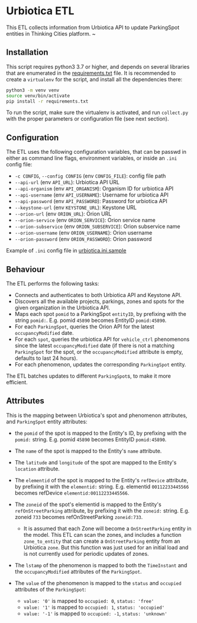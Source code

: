 # Urbiotica ETL

This ETL collects information from Urbiotica API to update ParkingSpot entities in Thinking Cities platform.
~
## Installation

This script requires python3 3.7 or higher, and depends on several libraries that are enumerated in the [requirements.txt](requirements.txt) file. It is recommended to create a `virtualenv` for the script, and install all the dependencies there:

```bash
python3 -m venv venv
source venv/bin/activate
pip install -r requirements.txt
```

To run the script, make sure the virtualenv is activated, and run `collect.py` with the proper parameters or configuration file (see next section).

## Configuration

The ETL uses the following configuration variables, that can be passwd in either as command line flags, environment variables, or inside an `.ini` config file:

 - `-c CONFIG`, `--config CONFIG` (env `CONFIG_FILE`): config file path
- `--api-url` (env `API_URL`): Urbiotica API URL
- `--api-organism` (env `API_ORGANISM`): Organism ID for urbiotica API
- `--api-username` (env `API_USERNAME`): Username for urbiotica API
- `--api-password` (env `API_PASSWORD`): Password for urbiotica API
- `--keystone-url` (env `KEYSTONE_URL`): Keystone URL
- `--orion-url` (env `ORION_URL`): Orion URL
- `--orion-service` (env `ORION_SERVICE`): Orion service name
- `--orion-subservice` (env `ORION_SUBSERVICE`): Orion subservice name
- `--orion-username` (env `ORION_USERNAME`): Orion username
- `--orion-password` (env `ORION_PASSWORD`): Orion password

Example of `.ini` config file in [urbiotica.ini.sample](urbiotica.ini.sample)

## Behaviour

The ETL performs the following tasks:

- Connects and authenticates to both Urbiotica API and Keystone API.
- Discovers all the available projects, parkings, zones and spots for the given organization in the Urbiotica API.
- Maps each spot `pomid` to a ParkingSpot `entityID`, by prefixing with the string `pomid:`. E.g. pomid `45890` becomes EntityID `pomid:45890`. 
- For each `ParkingSpot`, queries the Orion API for the latest `occupancyModified` date.
- For each `spot`, queries the urbiotica API for `vehicle_ctrl` phenomenons since the latest `occupancyModified` date (if there is not a matching `ParkingSpot` for the spot, or the `occupancyModified` attribute is empty, defaults to last 24 hours).
- For each phenomenon, updates the corresponding `ParkingSpot` entity.

The ETL batches updates to different `ParkingSpot`s, to make it more efficient.

## Attributes

This is the mapping between Urbiotica's spot and phenomenon attributes, and `ParkingSpot` entity attributes:

- the `pomid` of the spot is mapped to the Entity's ID, by prefixing with the `pomid:` string.  E.g. pomid `45890` becomes EntityID `pomid:45890`.
- The `name` of the spot is mapped to the Entity's `name` attribute.
- The `latitude` and `longitude` of the spot are mapped to the Entity's `location` attribute.
- The `elementid` of the spot is mapped to the Entity's `refDevice` attribute, by prefixing it with the `elementid:` string. E.g. elementid `00112233445566` becomes refDevice `elementid:00112233445566`.
- The `zoneid` of the spot's elementid is mapped to the Entity's `refOnStreetParking` attribute, by prefixing it with the `zoneid:` string. E.g. zoneid `733` becomes refOnStreetParking `zoneid:733`.

  - It is assumed that each Zone will become a `OnStreetParking` entity in the model. This ETL can scan the zones, and includes a function `zone_to_entity` that can create a `OnStreetParking` entity from an Urbiotica `zone`. But this function was just used for an initial load and is not currently used for periodic updates of zones. 

- The `lstamp` of the phenomenon is mapped to both the `TimeInstant` and the `occupancyModified` attributes of the `ParkingSpot`.
- The `value` of the phenomenon is mapped to the `status` and `occupied` attributes of the `ParkingSpot`:

  - `value: '0'` is mapped to `occupied: 0`, `status: 'free'`
  - `value: '1'` is mapped to `occupied: 1`, `status: 'occupied'`
  - `value: '-1'` is mapped to `occupied: -1`, `status: 'unknown'`
